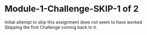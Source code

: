 # Module-1-Challenge-SKIP-1 of 2
Initial attempt to skip this assignment does not seem to have worked
Skipping the first Challenge coming back to it.
